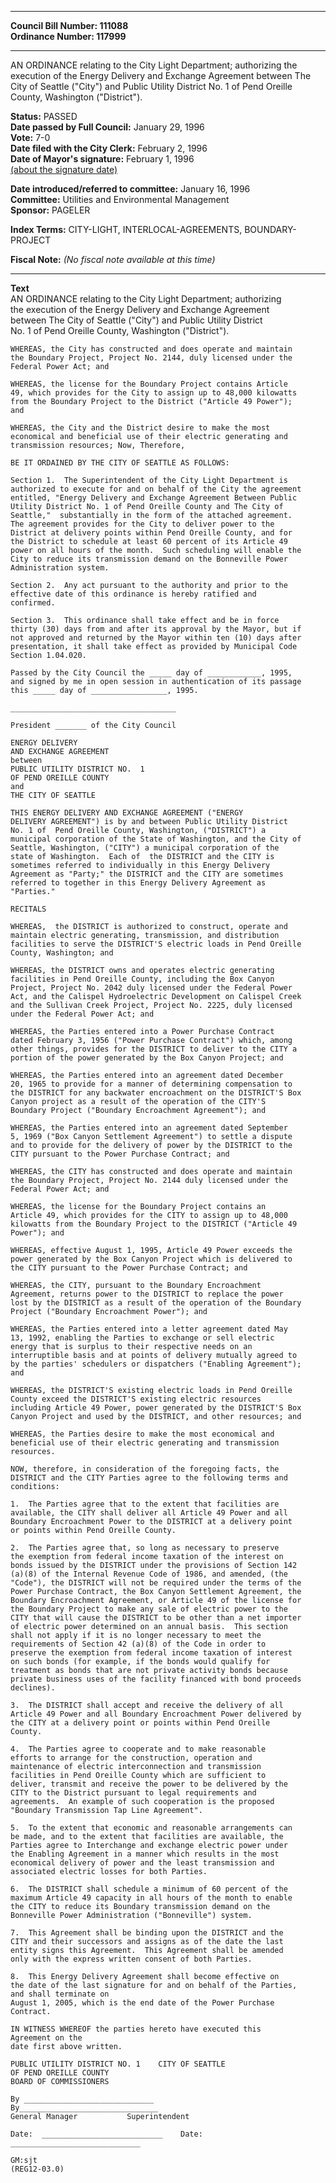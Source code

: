 * * * * *  
  
**Council Bill Number: [](#h0)[](#h2)111088**   
**Ordinance Number: 117999**  
  
* * * * *  
  
AN ORDINANCE relating to the City Light Department; authorizing the execution of the Energy Delivery and Exchange Agreement between The City of Seattle ("City") and Public Utility District No. 1 of Pend Oreille County, Washington ("District").  
  
**Status:** PASSED   
**Date passed by Full Council:** January 29, 1996   
**Vote:** 7-0   
**Date filed with the City Clerk:** February 2, 1996   
**Date of Mayor's signature:** February 1, 1996   
[(about the signature date)](/~public/approvaldate.htm)   
  
  
**Date introduced/referred to committee:** January 16, 1996   
**Committee:** Utilities and Environmental Management   
**Sponsor:** PAGELER   
  
**Index Terms:** CITY-LIGHT, INTERLOCAL-AGREEMENTS, BOUNDARY-PROJECT  
  
**Fiscal Note:** *(No fiscal note available at this time)*  
  
* * * * *  
  
**Text**  
    AN ORDINANCE relating to the City Light Department; authorizing  
    the execution of the Energy Delivery and Exchange Agreement  
    between The City of Seattle ("City") and Public Utility District  
    No. 1 of Pend Oreille County, Washington ("District").  
  
    WHEREAS, the City has constructed and does operate and maintain  
    the Boundary Project, Project No. 2144, duly licensed under the  
    Federal Power Act; and  
  
    WHEREAS, the license for the Boundary Project contains Article  
    49, which provides for the City to assign up to 48,000 kilowatts  
    from the Boundary Project to the District ("Article 49 Power");  
    and  
  
    WHEREAS, the City and the District desire to make the most  
    economical and beneficial use of their electric generating and  
    transmission resources; Now, Therefore,  
  
    BE IT ORDAINED BY THE CITY OF SEATTLE AS FOLLOWS:  
  
    Section 1.  The Superintendent of the City Light Department is  
    authorized to execute for and on behalf of the City the agreement  
    entitled, "Energy Delivery and Exchange Agreement Between Public  
    Utility District No. 1 of Pend Oreille County and The City of  
    Seattle,"  substantially in the form of the attached agreement.  
    The agreement provides for the City to deliver power to the  
    District at delivery points within Pend Oreille County, and for  
    the District to schedule at least 60 percent of its Article 49  
    power on all hours of the month.  Such scheduling will enable the  
    City to reduce its transmission demand on the Bonneville Power  
    Administration system.  
  
    Section 2.  Any act pursuant to the authority and prior to the  
    effective date of this ordinance is hereby ratified and  
    confirmed.  
  
    Section 3.  This ordinance shall take effect and be in force  
    thirty (30) days from and after its approval by the Mayor, but if  
    not approved and returned by the Mayor within ten (10) days after  
    presentation, it shall take effect as provided by Municipal Code  
    Section 1.04.020.  
  
    Passed by the City Council the _____ day of ____________, 1995,  
    and signed by me in open session in authentication of its passage  
    this _____ day of _________________, 1995.  
  
    _____________________________________  
  
    President _______ of the City Council  
  
    ENERGY DELIVERY  
    AND EXCHANGE AGREEMENT  
    between  
    PUBLIC UTILITY DISTRICT NO.  1  
    OF PEND OREILLE COUNTY  
    and  
    THE CITY OF SEATTLE  
  
    THIS ENERGY DELIVERY AND EXCHANGE AGREEMENT ("ENERGY  
    DELIVERY AGREEMENT") is by and between Public Utility District  
    No. 1 of  Pend Oreille County, Washington, ("DISTRICT") a  
    municipal corporation of the State of Washington, and the City of  
    Seattle, Washington, ("CITY") a municipal corporation of the  
    state of Washington.  Each of  the DISTRICT and the CITY is  
    sometimes referred to individually in this Energy Delivery  
    Agreement as "Party;" the DISTRICT and the CITY are sometimes  
    referred to together in this Energy Delivery Agreement as  
    "Parties."  
  
    RECITALS  
  
    WHEREAS,  the DISTRICT is authorized to construct, operate and  
    maintain electric generating, transmission, and distribution  
    facilities to serve the DISTRICT'S electric loads in Pend Oreille  
    County, Washington; and  
  
    WHEREAS, the DISTRICT owns and operates electric generating  
    facilities in Pend Oreille County, including the Box Canyon  
    Project, Project No. 2042 duly licensed under the Federal Power  
    Act, and the Calispel Hydroelectric Development on Calispel Creek  
    and the Sullivan Creek Project, Project No. 2225, duly licensed  
    under the Federal Power Act; and  
  
    WHEREAS, the Parties entered into a Power Purchase Contract  
    dated February 3, 1956 ("Power Purchase Contract") which, among  
    other things, provides for the DISTRICT to deliver to the CITY a  
    portion of the power generated by the Box Canyon Project; and  
  
    WHEREAS, the Parties entered into an agreement dated December  
    20, 1965 to provide for a manner of determining compensation to  
    the DISTRICT for any backwater encroachment on the DISTRICT'S Box  
    Canyon project as a result of the operation of the CITY'S  
    Boundary Project ("Boundary Encroachment Agreement"); and  
  
    WHEREAS, the Parties entered into an agreement dated September  
    5, 1969 ("Box Canyon Settlement Agreement") to settle a dispute  
    and to provide for the delivery of power by the DISTRICT to the  
    CITY pursuant to the Power Purchase Contract; and  
  
    WHEREAS, the CITY has constructed and does operate and maintain  
    the Boundary Project, Project No. 2144 duly licensed under the  
    Federal Power Act; and  
  
    WHEREAS, the license for the Boundary Project contains an  
    Article 49, which provides for the CITY to assign up to 48,000  
    kilowatts from the Boundary Project to the DISTRICT ("Article 49  
    Power"); and  
  
    WHEREAS, effective August 1, 1995, Article 49 Power exceeds the  
    power generated by the Box Canyon Project which is delivered to  
    the CITY pursuant to the Power Purchase Contract; and  
  
    WHEREAS, the CITY, pursuant to the Boundary Encroachment  
    Agreement, returns power to the DISTRICT to replace the power  
    lost by the DISTRICT as a result of the operation of the Boundary  
    Project ("Boundary Encroachment Power"); and  
  
    WHEREAS, the Parties entered into a letter agreement dated May  
    13, 1992, enabling the Parties to exchange or sell electric  
    energy that is surplus to their respective needs on an  
    interruptible basis and at points of delivery mutually agreed to  
    by the parties' schedulers or dispatchers ("Enabling Agreement");  
    and  
  
    WHEREAS, the DISTRICT'S existing electric loads in Pend Oreille  
    County exceed the DISTRICT'S existing electric resources  
    including Article 49 Power, power generated by the DISTRICT'S Box  
    Canyon Project and used by the DISTRICT, and other resources; and  
  
    WHEREAS, the Parties desire to make the most economical and  
    beneficial use of their electric generating and transmission  
    resources.  
  
    NOW, therefore, in consideration of the foregoing facts, the  
    DISTRICT and the CITY Parties agree to the following terms and  
    conditions:  
  
    1.  The Parties agree that to the extent that facilities are  
    available, the CITY shall deliver all Article 49 Power and all  
    Boundary Encroachment Power to the DISTRICT at a delivery point  
    or points within Pend Oreille County.  
  
    2.  The Parties agree that, so long as necessary to preserve  
    the exemption from federal income taxation of the interest on  
    bonds issued by the DISTRICT under the provisions of Section 142  
    (a)(8) of the Internal Revenue Code of 1986, and amended, (the  
    "Code"), the DISTRICT will not be required under the terms of the  
    Power Purchase Contract, the Box Canyon Settlement Agreement, the  
    Boundary Encroachment Agreement, or Article 49 of the license for  
    the Boundary Project to make any sale of electric power to the  
    CITY that will cause the DISTRICT to be other than a net importer  
    of electric power determined on an annual basis.  This section  
    shall not apply if it is no longer necessary to meet the  
    requirements of Section 42 (a)(8) of the Code in order to  
    preserve the exemption from federal income taxation of interest  
    on such bonds (for example, if the bonds would qualify for  
    treatment as bonds that are not private activity bonds because  
    private business uses of the facility financed with bond proceeds  
    declines).  
  
    3.  The DISTRICT shall accept and receive the delivery of all  
    Article 49 Power and all Boundary Encroachment Power delivered by  
    the CITY at a delivery point or points within Pend Oreille  
    County.  
  
    4.  The Parties agree to cooperate and to make reasonable  
    efforts to arrange for the construction, operation and  
    maintenance of electric interconnection and transmission  
    facilities in Pend Oreille County which are sufficient to  
    deliver, transmit and receive the power to be delivered by the  
    CITY to the District pursuant to legal requirements and  
    agreements.  An example of such cooperation is the proposed  
    "Boundary Transmission Tap Line Agreement".  
  
    5.  To the extent that economic and reasonable arrangements can  
    be made, and to the extent that facilities are available, the  
    Parties agree to Interchange and exchange electric power under  
    the Enabling Agreement in a manner which results in the most  
    economical delivery of power and the least transmission and  
    associated electric losses for both Parties.  
  
    6.  The DISTRICT shall schedule a minimum of 60 percent of the  
    maximum Article 49 capacity in all hours of the month to enable  
    the CITY to reduce its Boundary transmission demand on the  
    Bonneville Power Administration ("Bonneville") system.  
  
    7.  This Agreement shall be binding upon the DISTRICT and the  
    CITY and their successors and assigns as of the date the last  
    entity signs this Agreement.  This Agreement shall be amended  
    only with the express written consent of both Parties.  
  
    8.  This Energy Delivery Agreement shall become effective on  
    the date of the last signature for and on behalf of the Parties,  
    and shall terminate on  
    August 1, 2005, which is the end date of the Power Purchase  
    Contract.  
  
    IN WITNESS WHEREOF the parties hereto have executed this  
    Agreement on the  
    date first above written.  
  
    PUBLIC UTILITY DISTRICT NO. 1    CITY OF SEATTLE  
    OF PEND OREILLE COUNTY  
    BOARD OF COMMISSIONERS  
  
    By _____________________________  
    By_______________________________  
    General Manager           Superintendent  
  
    Date:  ___________________________    Date:  
    _____________________________  
  
    GM:sjt  
    (REG12-03.0)  

